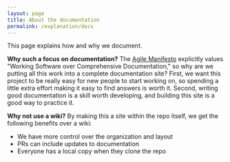 ```yaml
---
layout: page
title: About the documentation
permalink: /explanation/docs
---
```


This page explains how and why we document.

**Why such a focus on documentation?** The [Agile Manifesto](https://agilemanifesto.org/) explicitly values "Working Software over Comprehensive Documentation," so why are we putting all this work into a complete documentation site? First, we want this project to be really easy for new people to start working on, so spending a little extra effort making it easy to find answers is worth it. Second, writing good documentation is a skill worth developing, and building this site is a good way to practice it.

**Why not use a wiki?** By making this a site within the repo itself, we get the following benefits over a wiki:

- We have more control over the organization and layout
- PRs can include updates to documentation
- Everyone has a local copy when they clone the repo
